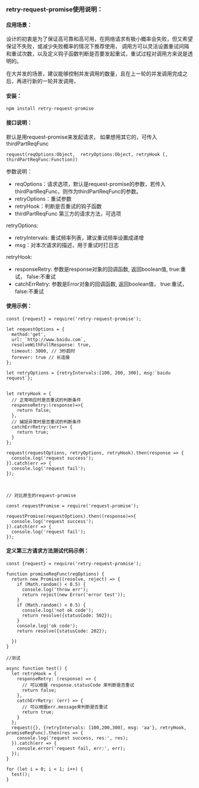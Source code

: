 ### retry-request-promise使用说明：
#### 应用场景：
设计的初衷是为了保证高可靠和高可用，在网络请求有极小概率会失败，但又希望保证不失败，或减少失败概率的情况下推荐使用，
调用方可以灵活设置重试间隔和重试次数，以及定义钩子函数判断是否要发起重试，重试过程对调用方来说是透明的。

在大并发的场景，建议能够控制并发调用的数量，且在上一轮的并发调用完成之后，再进行新的一轮并发调用，

#### 安装：
```
npm install retry-request-promise
```

#### 接口说明：
默认是用request-promise来发起请求，
如果想用其它的，可传入thirdPartReqFunc

```
request(reqOptions:Object,  retryOptions:Object, retryHook [, thirdPartReqFunc:Function])
```
参数说明：
* reqOptions：请求选项，默认是request-promise的参数，若传入thirdPartReqFunc，则作为thirdPartReqFunc的参数。
* retryOptions：重试参数
* retryHook：判断是否重试的钩子函数
* thirdPartReqFunc 第三方的请求方法，可选项

retryOptions:
* retryIntervals: 重试频率列表，建议重试频率设置成递增
* msg：对本次请求的描述，用于重试时打日志

retryHook:
* responseRetry: 参数是response对象的回调函数, 返回boolean值, true:重试， false:不重试
* catchErrRetry: 参数是Error对象的回调函数, 返回boolean值， true:重试， false:不重试


#### 使用示例：
```
const {request} = require('retry-request-promise');

let requestOptions = {
  method:'get',
  url: `http://www.baidu.com`,
  resolveWithFullResponse: true,
  timeout: 3000, // 3秒超时
  forever: true // 长连接
};

let retryOptions = {retryIntervals:[100, 200, 300], msg:`baidu request`};


let retryHook = {
  // 正常响应时是否重试的判断条件
  responseRetry:(response)=>{
    return false;
  },
  // 捕捉异常时是否重试的判断条件
  catchErrRetry:(err)=> {
    return true;
  }
};

request(requestOptions, retryOptions, retryHook).then(response => {
  console.log('request success');
}).catch(err => {
  console.log('request fail');
});



// 对比原生的request-promise

const requestPromise = require('request-promise');

requestPromise(requestOptions).then((response)=>{
  console.log('request success');
}).catch(err => {
  console.log('request fail');
});
```

#### 定义第三方请求方法测试代码示例：
```
const {request} = require('retry-request-promise');

function promiseReqFunc(reqOptions) {
  return new Promise((resolve, reject) => {
    if (Math.random() < 0.5) {
      console.log('throw err');
      return reject(new Error('error test'));
    }
    if (Math.random() < 0.5) {
      console.log('not ok code');
      return resolve({statusCode: 502});
    }
    console.log('ok code');
    return resolve({statusCode: 202});

  })
}

//测试

async function test() {
  let retryHook = {
    responseRetry: (response) => {
      // 可以根据 response.statusCode 来判断是否重试
      return false;
    },
    catchErrRetry: (err) => {
      // 可以根据err.message来判断是否重试
      return true;
    }
  };
  request({}, {retryIntervals: [100,200,300], msg: 'aa'}, retryHook, promiseReqFunc).then(res => {
    console.log('request success, res:', res);
  }).catch(err => {
    console.error('request fail, err:', err);
  });
}

for (let i = 0; i < 1; i++) {
  test();
}

```
